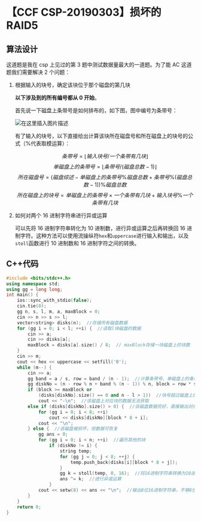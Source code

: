 # 【CCF CSP-20190303】损坏的 RAID5

## 算法设计

这道题是我在 csp 上见过的第 3 题中测试数据量最大的一道题。为了能 AC 这道题我们需要解决 2 个问题：

1. 根据输入的块号，确定该块位于那个磁盘的第几块

   **以下涉及到的所有编号都从 0 开始**。

   首先说一下磁盘上条带号是如何排布的，如下图，图中编号为条带号：

   ![在这里插入图片描述](https://z3.ax1x.com/2021/07/15/WuZpfP.png)

   有了输入的块号，以下直接给出计算该块所在磁盘号和所在磁盘上的块号的公式（%代表取模运算）：

   $$条带号=\lfloor 输入块号/一个条带有几块 \rfloor$$
   $$单磁盘上的条带号=\lfloor 条带号/(磁盘总数-1) \rfloor$$
   $$所在磁盘号=(磁盘综述-单磁盘上的条带号\%磁盘总数+条带号\%(磁盘总数-1))\%磁盘总数$$
   $$所在磁盘上的块号=单磁盘上的条带号×一个条带有几块+输入块号\%一个条带有几块$$

2. 如何对两个 16 进制字符串进行异或运算

   可以先将 16 进制字符串转化为 10 进制数，进行异或运算之后再转换回 16 进制字符。这种方法可以使用流操纵符`hex`和`uppercase`进行输入和输出，以及`stoll`函数进行 10 进制数和 16 进制字符之间的转换。

## C++代码

```cpp
#include <bits/stdc++.h>
using namespace std;
using gg = long long;
int main() {
    ios::sync_with_stdio(false);
    cin.tie(0);
    gg n, s, l, m, a, maxBlock = 0;
    cin >> n >> s >> l;
    vector<string> disks(n);  //存储所有磁盘数据
    for (gg i = 0; i < l; ++i) {  //读取l块磁盘的数据
        cin >> a;
        cin >> disks[a];
        maxBlock = disks[a].size() / 8;  // maxBlock存储一块磁盘上的块数
    }
    cin >> m;
    cout << hex << uppercase << setfill('0');
    while (m--) {
        cin >> a;
        gg band = a / s, row = band / (n - 1);  //计算条带号、单磁盘上的条带号
        gg diskNo = (n - row % n + band % (n - 1)) % n, block = row * s + a % s;  //计算所在磁盘号、所在磁盘上的块号
        if (block >= maxBlock or
            (disks[diskNo].size() == 0 and n - l > 1))  //块号超过磁盘上的块数或者该磁盘被损坏且坏掉的磁盘超过1个
            cout << "-\n";  //该磁盘上对应块的数据无法获取
        else if (disks[diskNo].size() > 0) {  //该磁盘数据完好，直接输出对应块的数据即可
            for (gg i = 0; i < 8; ++i)
                cout << disks[diskNo][block * 8 + i];
            cout << "\n";
        } else {  //该磁盘被损坏，但数据可恢复
            gg ans = 0;
            for (gg i = 0; i < n; ++i)  //遍历其他的块
                if (diskNo != i) {
                    string temp;
                    for (gg j = 0; j < 8; ++j) {
                        temp.push_back(disks[i][block * 8 + j]);
                    }
                    gg k = stoll(temp, 0, 16);  //将16进制字符串转换为10进制数
                    ans ^= k;  //进行异或运算
                }
            cout << setw(8) << ans << "\n";  //输出8位16进制字符串，不够8位在高位补0
        }
    }
    return 0;
}
```
